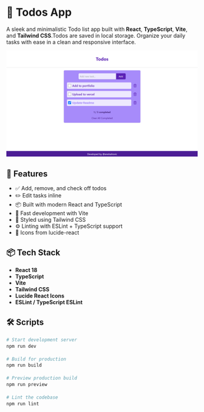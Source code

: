 # 📝 Todos App

A sleek and minimalistic Todo list app built with **React**, **TypeScript**, **Vite**, and **Tailwind CSS**.Todos are saved in local storage. Organize your daily tasks with ease in a clean and responsive interface.

![Screenshot](/public/cover-image.png)

## 🚀 Features

- ✅ Add, remove, and check off todos
- ✏️ Edit tasks inline
- 📦 Built with modern React and TypeScript
- 💨 Fast development with Vite
- 🎨 Styled using Tailwind CSS
- ⚙️ Linting with ESLint + TypeScript support
- 🧩 Icons from lucide-react

## 📦 Tech Stack

- **React 18**
- **TypeScript**
- **Vite**
- **Tailwind CSS**
- **Lucide React Icons**
- **ESLint / TypeScript ESLint**

## 🛠️ Scripts

```bash
# Start development server
npm run dev

# Build for production
npm run build

# Preview production build
npm run preview

# Lint the codebase
npm run lint
```
